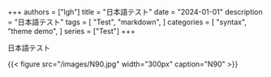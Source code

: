 +++
authors = ["lgh"]
title = "日本語テスト"
date = "2024-01-01"
description = "日本語テスト"
tags = [
    "Test",
    "markdown",
]
categories = [
    "syntax",
    "theme demo",
]
series = ["Test"]
+++

日本語テスト

{{< figure src="/images/N90.jpg" width="300px" caption="N90" >}}